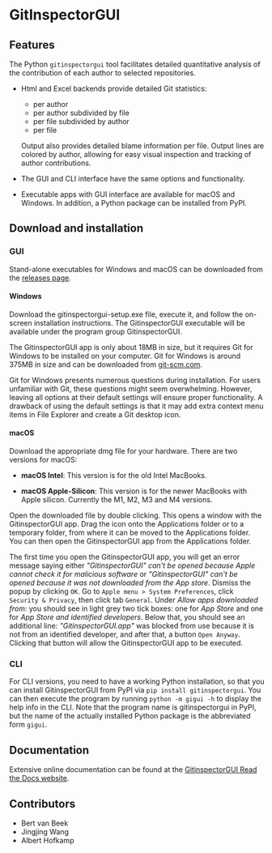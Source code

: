 # GitInspectorGUI

## Features
The Python ``gitinspectorgui`` tool facilitates detailed quantitative analysis
of the contribution of each author to selected repositories.

  - Html and Excel backends provide detailed Git statistics:

    - per author
    - per author subdivided by file
    - per file subdivided by author
    - per file

    Output also provides detailed blame information per file. Output lines are
    colored by author, allowing for easy visual inspection and tracking of
    author contributions.

- The GUI and CLI interface have the same options and functionality.

- Executable apps with GUI interface are available for macOS and Windows. In
  addition, a Python package can be installed from PyPI.

## Download and installation
### GUI
Stand-alone executables for Windows and macOS can be downloaded from the
[releases page](https://github.com/davbeek/gitinspectorgui/releases).

#### Windows
Download the gitinspectorgui-setup.exe file, execute it, and follow the
on-screen installation instructions. The GitinspectorGUI executable will be
available under the program group GitinspectorGUI.

The GitinspectorGUI app is only about 18MB in size, but it requires Git for
Windows to be installed on your computer. Git for Windows is around 375MB in
size and can be downloaded from
[git-scm.com](https://git-scm.com/downloads/win).

Git for Windows presents numerous questions during installation. For users
unfamiliar with Git, these questions might seem overwhelming. However, leaving
all options at their default settings will ensure proper functionality. A
drawback of using the default settings is that it may add extra context menu
items in File Explorer and create a Git desktop icon.

#### macOS

Download the appropriate dmg file for your hardware. There are two versions for macOS:

- **macOS Intel**: This version is for the old Intel MacBooks.

- **macOS Apple-Silicon**: This version is for the newer MacBooks with Apple
  silicon. Currently the M1, M2, M3 and M4 versions.

Open the downloaded file by double clicking. This opens a window with the
GitinspectorGUI app. Drag the icon onto the Applications folder or to a
temporary folder, from where it can be moved to the Applications folder. You can
then open the GitinspectorGUI app from the Applications folder.

The first time you open the GitinspectorGUI app, you will get an error message
saying either *"GitinspectorGUI" can't be opened because Apple cannot check it
for malicious software* or *"GitinspectorGUI" can't be opened because it was not
downloaded from the App store*. Dismiss the popup by clicking `OK`. Go to `Apple
menu > System Preferences`, click `Security & Privacy`, then click tab
`General`. Under *Allow apps downloaded from:* you should see in light grey two
tick boxes: one for *App Store* and one for *App Store and identified
developers*. Below that, you should see an additional line:
*"GitinspectorGUI.app"* was blocked from use because it is not from an
identified developer, and after that, a button `Open Anyway`. Clicking that
button will allow the GitinspectorGUI app to be executed.

### CLI
For CLI versions, you need to have a working Python installation, so that you
can install GitinspectorGUI from PyPI via `pip install gitinspectorgui`. You can
then execute the program by running `python -m gigui -h` to display the help
info in the CLI. Note that the program name is gitinspectorgui in PyPI, but the
name of the actually installed Python package is the abbreviated form `gigui`.

## Documentation
Extensive online documentation can be found at the [GitinspectorGUI Read the
Docs website](https://gitinspectorgui.readthedocs.io/en/latest/index.html).

## Contributors
- Bert van Beek
- Jingjing Wang
- Albert Hofkamp
